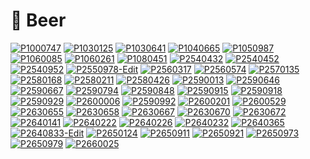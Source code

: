 # 🍺 Beer

[![P1000747](/photos/hd/P1000747.jpg)](/photos/P1000747.md)
[![P1030125](/photos/hd/P1030125.jpg)](/photos/P1030125.md)
[![P1030641](/photos/hd/P1030641.jpg)](/photos/P1030641.md)
[![P1040665](/photos/hd/P1040665.jpg)](/photos/P1040665.md)
[![P1050987](/photos/hd/P1050987.jpg)](/photos/P1050987.md)
[![P1060085](/photos/hd/P1060085.jpg)](/photos/P1060085.md)
[![P1060261](/photos/hd/P1060261.jpg)](/photos/P1060261.md)
[![P1080451](/photos/hd/P1080451.jpg)](/photos/P1080451.md)
[![P2540432](/photos/hd/P2540432.jpg)](/photos/P2540432.md)
[![P2540452](/photos/hd/P2540452.jpg)](/photos/P2540452.md)
[![P2540952](/photos/hd/P2540952.jpg)](/photos/P2540952.md)
[![P2550978-Edit](/photos/hd/P2550978-Edit.jpg)](/photos/P2550978-Edit.md)
[![P2560317](/photos/hd/P2560317.jpg)](/photos/P2560317.md)
[![P2560574](/photos/hd/P2560574.jpg)](/photos/P2560574.md)
[![P2570135](/photos/hd/P2570135.jpg)](/photos/P2570135.md)
[![P2580168](/photos/hd/P2580168.jpg)](/photos/P2580168.md)
[![P2580211](/photos/hd/P2580211.jpg)](/photos/P2580211.md)
[![P2580426](/photos/hd/P2580426.jpg)](/photos/P2580426.md)
[![P2590013](/photos/hd/P2590013.jpg)](/photos/P2590013.md)
[![P2590646](/photos/hd/P2590646.jpg)](/photos/P2590646.md)
[![P2590667](/photos/hd/P2590667.jpg)](/photos/P2590667.md)
[![P2590794](/photos/hd/P2590794.jpg)](/photos/P2590794.md)
[![P2590848](/photos/hd/P2590848.jpg)](/photos/P2590848.md)
[![P2590915](/photos/hd/P2590915.jpg)](/photos/P2590915.md)
[![P2590918](/photos/hd/P2590918.jpg)](/photos/P2590918.md)
[![P2590929](/photos/hd/P2590929.jpg)](/photos/P2590929.md)
[![P2600006](/photos/hd/P2600006.jpg)](/photos/P2600006.md)
[![P2590992](/photos/hd/P2590992.jpg)](/photos/P2590992.md)
[![P2600201](/photos/hd/P2600201.jpg)](/photos/P2600201.md)
[![P2600529](/photos/hd/P2600529.jpg)](/photos/P2600529.md)
[![P2630655](/photos/hd/P2630655.jpg)](/photos/P2630655.md)
[![P2630658](/photos/hd/P2630658.jpg)](/photos/P2630658.md)
[![P2630667](/photos/hd/P2630667.jpg)](/photos/P2630667.md)
[![P2630670](/photos/hd/P2630670.jpg)](/photos/P2630670.md)
[![P2630672](/photos/hd/P2630672.jpg)](/photos/P2630672.md)
[![P2640141](/photos/hd/P2640141.jpg)](/photos/P2640141.md)
[![P2640222](/photos/hd/P2640222.jpg)](/photos/P2640222.md)
[![P2640226](/photos/hd/P2640226.jpg)](/photos/P2640226.md)
[![P2640232](/photos/hd/P2640232.jpg)](/photos/P2640232.md)
[![P2640365](/photos/hd/P2640365.jpg)](/photos/P2640365.md)
[![P2640833-Edit](/photos/hd/P2640833-Edit.jpg)](/photos/P2640833-Edit.md)
[![P2650124](/photos/hd/P2650124.jpg)](/photos/P2650124.md)
[![P2650911](/photos/hd/P2650911.jpg)](/photos/P2650911.md)
[![P2650921](/photos/hd/P2650921.jpg)](/photos/P2650921.md)
[![P2650973](/photos/hd/P2650973.jpg)](/photos/P2650973.md)
[![P2650979](/photos/hd/P2650979.jpg)](/photos/P2650979.md)
[![P2660025](/photos/hd/P2660025.jpg)](/photos/P2660025.md)
